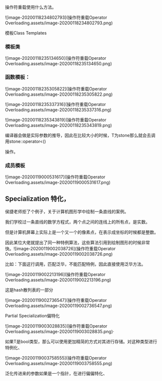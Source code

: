 操作符重载使用什么方法。

![image-20200118234802793](操作符重载Operator Overloading.assets/image-20200118234802793.png)

模板Class Templates 

### 模板类

![image-20200118235134650](操作符重载Operator Overloading.assets/image-20200118235134650.png)

### 函数模板：

![image-20200118235305822](操作符重载Operator Overloading.assets/image-20200118235305822.png)

![image-20200118235337316](操作符重载Operator Overloading.assets/image-20200118235337316.png)

![image-20200118235343819](操作符重载Operator Overloading.assets/image-20200118235343819.png)

编译器会做是实际参数的推导，因此在比较大小的时候，T为stone那么就会去调用stone::operator<()

操作。	

### 成员模板

![image-20200119000531617](操作符重载Operator Overloading.assets/image-20200119000531617.png)

## Specialization 特化，

侯捷老师拒了个例子，关于计算机图形学中绘制一条直线的案例。

我们学校过一条直线的数学方程式，两个点之间的连线上的所有点，是实数。

但是计算机屏幕上实际上是一个又一个的像素点，在表示成坐标的时候都是整数。

因此某位大佬就提出了同一种特例算法，这些算法引用到绘制图形的时候非常快。![image-20200119002038726](操作符重载Operator Overloading.assets/image-20200119002038726.png)

比如：下面这行调用，匹配泛华，不能匹配特例，因此直接使用泛华方法。

![image-20200119002213196](操作符重载Operator Overloading.assets/image-20200119002213196.png)

这是hash散列表的一部分

![image-20200119002736547](操作符重载Operator Overloading.assets/image-20200119002736547.png)

Partial Specialization偏特化

![image-20200119003028835](操作符重载Operator Overloading.assets/image-20200119003028835.png)·

如果T是bool类型，那么可以使用更加精简的方式对其进行存储。对这种类型进行特例化、

![image-20200119003758555](操作符重载Operator Overloading.assets/image-20200119003758555.png)

泛化传进来的参数如果是一个指针，在进行偏偏特化、